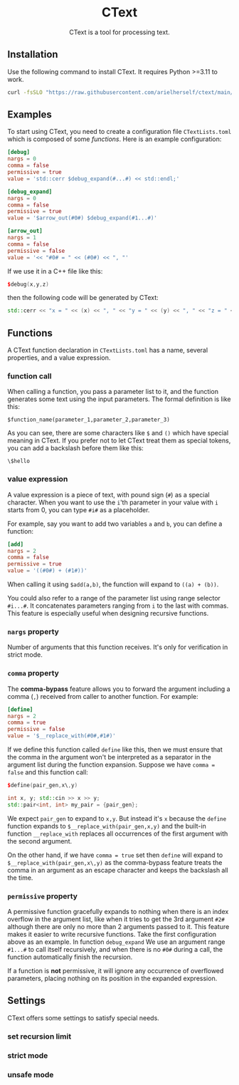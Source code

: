 <h1 align="center">CText</h1>

<p align="center">CText is a tool for processing text.</p>

## Installation

Use the following command to install CText. It requires Python >=3.11 to work.

```bash
curl -fsSLO "https://raw.githubusercontent.com/arielherself/ctext/main/ctext" && chmod +x ctext && sudo mv ctext /usr/local/bin
```

## Examples

To start using CText, you need to create a configuration file `CTextLists.toml` which is composed of some *functions*. Here is an example configuration:

```toml
[debug]
nargs = 0
comma = false
permissive = true
value = 'std::cerr $debug_expand(#...#) << std::endl;'

[debug_expand]
nargs = 0
comma = false
permissive = true
value = '$arrow_out(#0#) $debug_expand(#1...#)'

[arrow_out]
nargs = 1
comma = false
permissive = false
value = '<< "#0# = " << (#0#) << ", "'
```

If we use it in a C++ file like this:

```cpp
$debug(x,y,z)
```

then the following code will be generated by CText:

```cpp
std::cerr << "x = " << (x) << ", " << "y = " << (y) << ", " << "z = " << (z) << ", "  << std::endl;
```

## Functions

A CText function declaration in `CTextLists.toml` has a name, several properties, and a value expression.

### function call

When calling a function, you pass a parameter list to it, and the function generates some text using the input parameters.
The formal definition is like this:

```
$function_name(parameter_1,parameter_2,parameter_3)
```

As you can see, there are some characters like `$` and `()` which have special meaning in CText. If you prefer not to let CText treat them as special tokens, you can add a backslash before them like this:

```
\$hello
```

### value expression

A value expression is a piece of text, with pound sign (`#`) as a special character.
When you want to use the `i`'th parameter in your value with `i` starts from 0, you can type `#i#` as a placeholder.

For example, say you want to add two variables `a` and `b`, you can define a function:

```toml
[add]
nargs = 2
comma = false
permissive = true
value = '((#0#) + (#1#))'
```

When calling it using `$add(a,b)`, the function will expand to `((a) + (b))`.

You could also refer to a range of the parameter list using range selector `#i...#`. It concatenates parameters ranging from `i` to the last with commas.
This feature is especially useful when designing recursive functions.

### `nargs` property

Number of arguments that this function receives. It's only for verification in strict mode.

### `comma` property

The **comma-bypass** feature allows you to forward the argument including a comma (`,`) received from caller to another function. For example:

```toml
[define]
nargs = 2
comma = true
permissive = false
value = '$__replace_with(#0#,#1#)'
```

If we define this function called `define` like this, then we must ensure that the comma in the argument won't be interpreted as a separator in the argument list during the function expansion.
Suppose we have `comma = false` and this function call:

```cpp
$define(pair_gen,x\,y)

int x, y; std::cin >> x >> y;
std::pair<int, int> my_pair = {pair_gen};
```

We expect `pair_gen` to expand to `x,y`. But instead it's `x` because the `define` function expands to `$__replace_with(pair_gen,x,y)` and the built-in function `__replace_with` replaces all occurrences of the first argument with the second argument.

On the other hand, if we have `comma = true` set then `define` will expand to `$__replace_with(pair_gen,x\,y)` as the comma-bypass feature treats the comma in an argument as an escape character and keeps the backslash all the time.

### `permissive` property

A permissive function gracefully expands to nothing when there is an index overflow in the argument list, like when it tries to get the 3rd argument `#2#` although there are only no more than 2 arguments passed to it.
This feature makes it easier to write recursive functions. Take the first configuration above as an example.
In function `debug_expand` We use an argument range `#1...#` to call itself recursively, and when there is no `#0#` during a call, the function automatically finish the recursion.

If a function is **not** permissive, it will ignore any occurrence of overflowed parameters, placing nothing on its position in the expanded expression.

## Settings

CText offers some settings to satisfy special needs.

### set recursion limit

### strict mode

### unsafe mode
